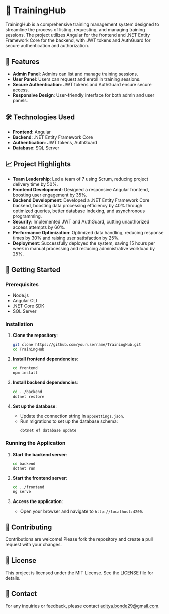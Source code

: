 # 🚀 TrainingHub

TrainingHub is a comprehensive training management system designed to streamline the process of listing, requesting, and managing training sessions. The project utilizes Angular for the frontend and .NET Entity Framework Core for the backend, with JWT tokens and AuthGuard for secure authentication and authorization.

## 🌟 Features

- **Admin Panel**: Admins can list and manage training sessions.
- **User Panel**: Users can request and enroll in training sessions.
- **Secure Authentication**: JWT tokens and AuthGuard ensure secure access.
- **Responsive Design**: User-friendly interface for both admin and user panels.

## 🛠️ Technologies Used

- **Frontend**: Angular
- **Backend**: .NET Entity Framework Core
- **Authentication**: JWT tokens, AuthGuard
- **Database**: SQL Server

## 📈 Project Highlights

- **Team Leadership**: Led a team of 7 using Scrum, reducing project delivery time by 50%.
- **Frontend Development**: Designed a responsive Angular frontend, boosting user engagement by 35%.
- **Backend Development**: Developed a .NET Entity Framework Core backend, boosting data processing efficiency by 40% through optimized queries, better database indexing, and asynchronous programming.
- **Security**: Implemented JWT and AuthGuard, cutting unauthorized access attempts by 60%.
- **Performance Optimization**: Optimized data handling, reducing response times by 30% and raising user satisfaction by 25%.
- **Deployment**: Successfully deployed the system, saving 15 hours per week in manual processing and reducing administrative workload by 25%.

## 🚀 Getting Started

### Prerequisites

- Node.js
- Angular CLI
- .NET Core SDK
- SQL Server

### Installation

1. **Clone the repository**:
    ```bash
    git clone https://github.com/yourusername/TrainingHub.git
    cd TrainingHub
    ```

2. **Install frontend dependencies**:
    ```bash
    cd frontend
    npm install
    ```

3. **Install backend dependencies**:
    ```bash
    cd ../backend
    dotnet restore
    ```

4. **Set up the database**:
    - Update the connection string in `appsettings.json`.
    - Run migrations to set up the database schema:
      ```bash
      dotnet ef database update
      ```

### Running the Application

1. **Start the backend server**:
    ```bash
    cd backend
    dotnet run
    ```

2. **Start the frontend server**:
    ```bash
    cd ../frontend
    ng serve
    ```

3. **Access the application**:
    - Open your browser and navigate to `http://localhost:4200`.

## 🤝 Contributing

Contributions are welcome! Please fork the repository and create a pull request with your changes.

## 📜 License

This project is licensed under the MIT License. See the LICENSE file for details.

## 📧 Contact

For any inquiries or feedback, please contact aditya.bonde29@gmail.com.
